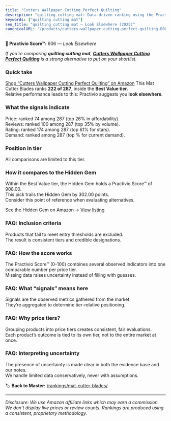 ```yaml
---
title: "Cutters Wallpaper Cutting Perfect Quilting"
description: "quilting cutting mat: Data-driven ranking using the Practivio Score™. Positioned by quality, value, demand, findability, momentum."
keywords: ["quilting cutting mat"]
seo_title: "quilting cutting mat — Look Elsewhere (2025)"
canonicalURL: "/products/cutters-wallpaper-cutting-perfect-quilting-B083Q6Z19K/"
---
```


**🚫 Practivio Score™:** 606 — _Look Elsewhere_


*If you're comparing **quilting cutting mat**, **[Cutters Wallpaper Cutting Perfect Quilting](https://www.amazon.com/dp/B083Q6Z19K?tag=practivio-20)** is a strong alternative to put on your shortlist.*
### Quick take
[Shop “Cutters Wallpaper Cutting Perfect Quilting” on Amazon](https://www.amazon.com/dp/B083Q6Z19K?tag=practivio-20)
This Mat Cutter Blades ranks **222 of 287**, inside the **Best Value tier**.  
Relative performance leads to this: Practivio suggests you **look elsewhere**.

### What the signals indicate
Price: ranked 74 among 287 (top 26% in affordability).  
Reviews: ranked 100 among 287 (top 35% by volume).  
Rating: ranked 174 among 287 (top 61% for stars).  
Demand: ranked  among 287 (top % for current demand).

### Position in tier
All comparisons are limited to this tier.

### How it compares to the Hidden Gem
Within the Best Value tier, the Hidden Gem holds a Practivio Score™ of 908.00.  
This pick trails the Hidden Gem by 302.00 points.  
Consider this point of reference when evaluating alternatives.  

See the Hidden Gem on Amazon → [View listing](https://www.amazon.com/dp/B015W3AKDQ?tag=practivio-20)

### FAQ: Inclusion criteria
Products that fail to meet entry thresholds are excluded.  
The result is consistent tiers and credible designations.

### FAQ: How the score works
The Practivio Score™ (0–100) combines several observed indicators into one comparable number per price tier.  
Missing data raises uncertainty instead of filling with guesses.

### FAQ: What “signals” means here
Signals are the observed metrics gathered from the market.  
They’re aggregated to determine tier-relative positioning.

### FAQ: Why price tiers?
Grouping products into price tiers creates consistent, fair evaluations.  
Each product’s outcome is tied to its own tier, not to the entire market at once.

### FAQ: Interpreting uncertainty
The presence of uncertainty is made clear in both the evidence base and our notes.  
We handle limited data conservatively, never with assumptions.


🏷️ **Back to Master:** [/rankings/mat-cutter-blades/](/rankings/mat-cutter-blades/)

---
_Disclosure: We use Amazon affiliate links which may earn a commission. We don’t display live prices or review counts. Rankings are produced using a consistent, proprietary methodology._
